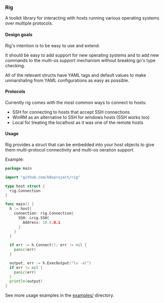 ### Rig

A toolkit library for interacting with hosts running various operating systems over multiple protocols.

#### Design goals

Rig's intention is to be easy to use and extend.

It should be easy to add support for new operating systems and to add new commands to the multi-os support mechanism without breaking go's type checking.

All of the relevant structs have YAML tags and default values to make unmarshaling from YAML configurations as easy as possible.

#### Protocols

Currently rig comes with the most common ways to connect to hosts:
- SSH for connecting to hosts that accept SSH connections
- WinRM as an alternative to SSH for windows hosts (SSH works too)
- Local for treating the localhost as it was one of the remote hosts

#### Usage

Rig provides a struct that can be embedded into your host objects to give them multi-protocol connectivity and multi-os oeration support.

Example:

```go
package main

import "github.com/k0sproject/rig"

type host struct {
  rig.Connection
}

func main() {
  h := host{
    connection: rig.Connection{
      SSH: &rig.SSH{
        Address: 10.0.0.1
      }
    }
  }

  if err := h.Connect(); err != nil {
    panic(err)
  }

  output, err := h.ExecOutput("ls -al")
  if err != nil {
    panic(err)
  }
  println(output)
}
```

See more usage examples in the [examples/](examples/) directory.
